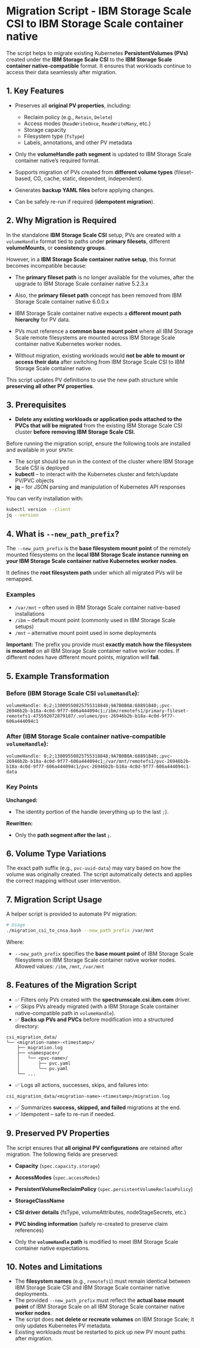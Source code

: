 # Migration Script - IBM Storage Scale CSI to IBM Storage Scale container native

The script helps to migrate existing Kubernetes **PersistentVolumes (PVs)** created under the **IBM Storage Scale CSI** to the **IBM Storage Scale container native-compatible** format.
It ensures that workloads continue to access their data seamlessly after migration.

## 1. Key Features

- Preserves all **original PV properties**, including:
    - Reclaim policy (e.g., `Retain`, `Delete`)
    - Access modes (`ReadWriteOnce`, `ReadWriteMany`, etc.)
    - Storage capacity
    - Filesystem type (`fsType`)
    - Labels, annotations, and other PV metadata

- Only the **volumeHandle path segment** is updated to IBM Storage Scale container native’s required format.
- Supports migration of PVs created from **different volume types** (fileset-based, CG, cache, static, dependent, independent).
- Generates **backup YAML files** before applying changes.
- Can be safely re-run if required (**idempotent migration**).

## 2. Why Migration is Required

In the standalone **IBM Storage Scale CSI** setup, PVs are created with a `volumeHandle` format tied to paths under **primary filesets**, different **volumeMounts**, or **consistency groups**.

However, in a **IBM Storage Scale container native setup**, this format becomes incompatible because:

- The **primary fileset path** is no longer available for the volumes, after the upgrade to IBM Storage Scale container native 5.2.3.x
- Also, the **primary fileset path** concept has been removed from IBM Storage Scale container native 6.0.0.x
- IBM Storage Scale container native expects a **different mount path hierarchy** for PV data.
- PVs must reference a **common base mount point** where all IBM Storage Scale remote filesystems are mounted across IBM Storage Scale container native Kubernetes worker nodes.

- Without migration, existing workloads would **not be able to mount or access their data** after switching from IBM Storage Scale CSI to IBM Storage Scale container native.

This script updates PV definitions to use the new path structure while **preserving all other PV properties**.


## 3. Prerequisites

- **Delete any existing workloads or application pods attached to the PVCs that will be migrated** from the existing IBM Storage Scale CSI cluster **before removing IBM Storage Scale CSI.**

Before running the migration script, ensure the following tools are installed and available in your `$PATH`:

- The script should be run in the context of the cluster where IBM Storage Scale CSI is deployed
- **kubectl** – to interact with the Kubernetes cluster and fetch/update PV/PVC objects
- **jq** – for JSON parsing and manipulation of Kubernetes API responses

You can verify installation with:

```bash
kubectl version --client
jq --version
```

## 4. What is `--new_path_prefix`?

The `--new_path_prefix` is the **base filesystem mount point** of the remotely mounted filesystems on the **local IBM Storage Scale instance running on your IBM Storage Scale container native Kubernetes worker nodes**.

It defines the **root filesystem path** under which all migrated PVs will be remapped.

### Examples

- `/var/mnt` – often used in IBM Storage Scale container native-based installations
- `/ibm` – default mount point (commonly used in IBM Storage Scale setups)
- `/mnt` – alternative mount point used in some deployments

**Important:**
The prefix you provide must **exactly match how the filesystem is mounted** on all IBM Storage Scale container native worker nodes.
If different nodes have different mount points, migration will **fail**.


## 5. Example Transformation

### Before (IBM Storage Scale CSI `volumeHandle`):
```text
volumeHandle: 0;2;13009550825755318848;9A7B0B0A:68891B40;;pvc-26946b2b-b18a-4c0d-9f77-606a444094c1;/ibm/remotefs1/primary-fileset-remotefs1-475592072879187/.volumes/pvc-26946b2b-b18a-4c0d-9f77-606a444094c1
```

### After (IBM Storage Scale container native-compatible `volumeHandle`):
```text
volumeHandle: 0;2;13009550825755318848;9A7B0B0A:68891B40;;pvc-26946b2b-b18a-4c0d-9f77-606a444094c1;/var/mnt/remotefs1/pvc-26946b2b-b18a-4c0d-9f77-606a444094c1/pvc-26946b2b-b18a-4c0d-9f77-606a444094c1-data
```

### Key Points

**Unchanged:**
- The identity portion of the handle (everything up to the last `;`).

**Rewritten:**
- Only the **path segment after the last `;`**.


## 6. Volume Type Variations

The exact path suffix (e.g., `pvc-uuid-data`) may vary based on how the volume was originally created.
The script automatically detects and applies the correct mapping without user intervention.


## 7. Migration Script Usage

A helper script is provided to automate PV migration:

```bash
# Usage
./migration_csi_to_cnsa.bash --new_path_prefix /var/mnt
```

Where:

- `--new_path_prefix` specifies the **base mount point** of IBM Storage Scale filesystems on IBM Storage Scale container native worker nodes. Allowed values: `/ibm`, `/mnt`, `/var/mnt`


## 8. Features of the Migration Script

- ✅ Filters only PVs created with the **spectrumscale.csi.ibm.com** driver.
- ✅ Skips PVs already migrated (with a IBM Storage Scale container native-compatible path in `volumeHandle`).
- ✅ **Backs up PVs and PVCs** before modification into a structured directory:

```text
csi_migration_data/
└── <migration-name>-<timestamp>/
    ├── migration.log
    ├── <namespace>/
    │   └── <pvc-name>/
    │       ├── pvc.yaml
    │       └── pv.yaml
    └── ...
```

- ✅ Logs all actions, successes, skips, and failures into:

```text
csi_migration_data/<migration-name>-<timestamp>/migration.log
```

- ✅ Summarizes **success, skipped, and failed** migrations at the end.
- ✅ Idempotent – safe to re-run if needed.


## 9. Preserved PV Properties

The script ensures that **all original PV configurations** are retained after migration.
The following fields are preserved:

- **Capacity** (`spec.capacity.storage`)
- **AccessModes** (`spec.accessModes`)
- **PersistentVolumeReclaimPolicy** (`spec.persistentVolumeReclaimPolicy`)
- **StorageClassName**
- **CSI driver details** (fsType, volumeAttributes, nodeStageSecrets, etc.)
- **PVC binding information** (safely re-created to preserve claim references)

- Only the **`volumeHandle` path** is modified to meet IBM Storage Scale container native expectations.


## 10. Notes and Limitations

- The **filesystem names** (e.g., `remotefs1`) must remain identical between IBM Storage Scale CSI and IBM Storage Scale container native deployments.
- The provided `--new_path_prefix` must reflect the **actual base mount point** of IBM Storage Scale on all IBM Storage Scale container native **worker nodes**.
- The script does **not delete or recreate volumes** on IBM Storage Scale; it only updates Kubernetes PV metadata.
- Existing workloads must be restarted to pick up new PV mount paths after migration.
